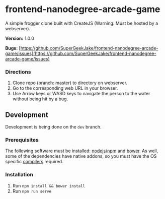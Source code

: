 # frontend-nanodegree-arcade-game

A simple frogger clone built with CreateJS (Warning: Must be hosted by a webserver).

**Version:** 1.0.0

**Bugs:** [https://github.com/SuperGeekJake/frontend-nanodegree-arcade-game/issues](https://github.com/SuperGeekJake/frontend-nanodegree-arcade-game/issues)

### Directions

1.  Clone repo (branch: master) to directory on webserver.
2.  Go to the corresponding web URL in your browser.
3.  Use Arrow keys or WASD keys to navigate the person to the water without being hit by a bug.

## Development

Development is being done on the `dev` branch.

### Prerequisites

The following software must be installed: [nodejs/npm](https://nodejs.org/en/download/) and [bower](http://bower.io/). As well, some of the dependencies have native addons, so you must have the OS specific [compilers](https://github.com/nodejs/node-gyp#installation) required.

### Installation

1.  Run `npm install && bower install`
2.  Run `npm run serve`
